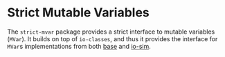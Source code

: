 # Strict Mutable Variables

The `strict-mvar` package provides a strict interface to mutable variables
(`MVar`). It builds on top of `io-classes`, and thus it provides the interface
for `MVar`s implementations from both
[base](https://hackage.haskell.org/package/base-4.17.0.0/docs/Control-Concurrent-MVar.html)
and [io-sim](https://github.com/input-output-hk/io-sim).
